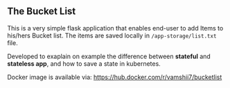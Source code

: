 ## The Bucket List

This is a very simple flask application that enables end-user to add Items to his/hers Bucket list.
The items are saved locally in `/app-storage/list.txt` file.

Developed to exaplain on example the difference between **stateful** and **stateless app**, and how to save a state in kubernetes.

Docker image is available via: https://hub.docker.com/r/vamshii7/bucketlist 
